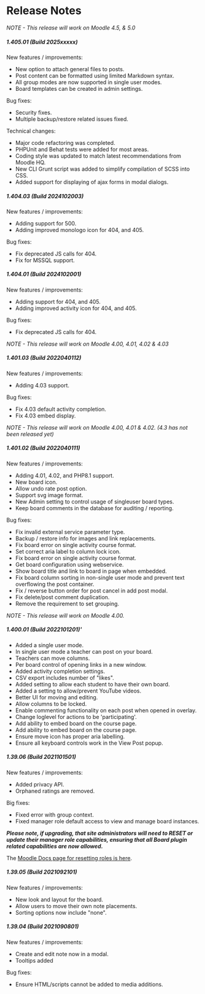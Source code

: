 # Release Notes

_NOTE - This release will work on Moodle 4.5, & 5.0_

##### 1.405.01 (Build 2025xxxxx)

New features / improvements:

* New option to attach general files to posts.
* Post content can be formatted using limited Markdown syntax.
* All group modes are now supported in single user modes. 
* Board templates can be created in admin settings.

Bug fixes:

* Security fixes.
* Multiple backup/restore related issues fixed.

Technical changes:

* Major code refactoring was completed.
* PHPUnit and Behat tests were added for most areas.
* Coding style was updated to match latest recommendations from Moodle HQ.
* New CLI Grunt script was added to simplify compilation of SCSS into CSS.
* Added support for displaying of ajax forms in modal dialogs.

##### 1.404.03 (Build 2024102003)

New features / improvements:

* Adding support for 500.
* Adding improved monologo icon for 404, and 405.

Bug fixes:

* Fix deprecated JS calls for 404.
* Fix for MSSQL support.

##### 1.404.01 (Build 2024102001)

New features / improvements:

* Adding support for 404, and 405.
* Adding improved activity icon for 404, and 405.

Bug fixes:

* Fix deprecated JS calls for 404.

_NOTE - This release will work on Moodle 4.00, 4.01, 4.02 & 4.03_

##### 1.401.03 (Build 2022040112)

New features / improvements:

* Adding 4.03 support.

Bug fixes:

* Fix 4.03 default activity completion.
* Fix 4.03 embed display.

_NOTE - This release will work on Moodle 4.00, 4.01 & 4.02. (4.3 has not been released yet)_

##### 1.401.02 (Build 2022040111)

New features / improvements:

* Adding 4.01, 4.02, and PHP8.1 support.
* New board icon.
* Allow undo rate post option.
* Support svg image format.
* New Admin setting to control usage of singleuser board types.
* Keep board comments in the database for auditing / reporting.

Bug fixes:

* Fix invalid external service parameter type.
* Backup / restore info for images and link replacements.
* Fix board error on single activity course format.
* Set correct aria label to column lock icon.
* Fix board error on single activity course format.
* Get board configuration using webservice.
* Show board title and link to board in page when embedded.
* Fix board column sorting in non-single user mode and prevent text overflowing the post container.
* Fix / reverse button order for post cancel in add post modal.
* Fix delete/post comment duplication.
* Remove the requirement to set grouping.

_NOTE - This release will work on Moodle 4.00._

##### 1.400.01 (Build 2022101201)'

* Added a single user mode.
* In single user mode a teacher can post on your board.
* Teachers can move columns.
* Per board control of opening links in a new window.
* Added activity completion settings.
* CSV export includes number of "likes".
* Added setting to allow each student to have their own board.
* Added a setting to allow/prevent YouTube videos.
* Better UI for moving and editing.
* Allow columns to be locked.
* Enable commenting functionality on each post when opened in overlay.
* Change loglevel for actions to be 'participating'.
* Add ability to embed board on the course page.
* Add ability to embed board on the course page.
* Ensure move icon has proper aria labelling.
* Ensure all keyboard controls work in the View Post popup.

##### 1.39.06 (Build 2021101501)
New features / improvements:

* Added privacy API.
* Orphaned ratings are removed.

Big fixes:

* Fixed error with group context.
* Fixed manager role default access to view and manage board instances.

***Please note, if upgrading, that site administrators will need to RESET or update their manager role capabilities, ensuring that all Board plugin related capabilities are now allowed.***

The [Moodle Docs page for resetting roles is here](http://docs.moodle.org/en/Manage_roles#Reset_role_to_defaults).

##### 1.39.05 (Build 2021092101)
New features / improvements:

* New look and layout for the board.
* Allow users to move their own note placements.
* Sorting options now include "none".

##### 1.39.04 (Build 2021090801)
New features / improvements:

* Create and edit note now in a modal.
* Tooltips added

Bug fixes:

* Ensure HTML/scripts cannot be added to media additions.
